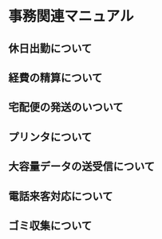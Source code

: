 # 事務関連マニュアル
## 休日出勤について
## 経費の精算について
## 宅配便の発送のいついて
## プリンタについて
## 大容量データの送受信について
## 電話来客対応について
## ゴミ収集について
